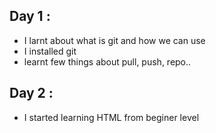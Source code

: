 ## Day 1 :
- I larnt about what is git and how we can use
- I installed git 
- learnt few things about pull, push, repo..

## Day 2 :
- I started learning HTML from beginer level